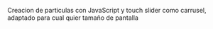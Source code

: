 Creacion de particulas con JavaScript y touch slider como carrusel, adaptado para cual quier tamaño de pantalla
